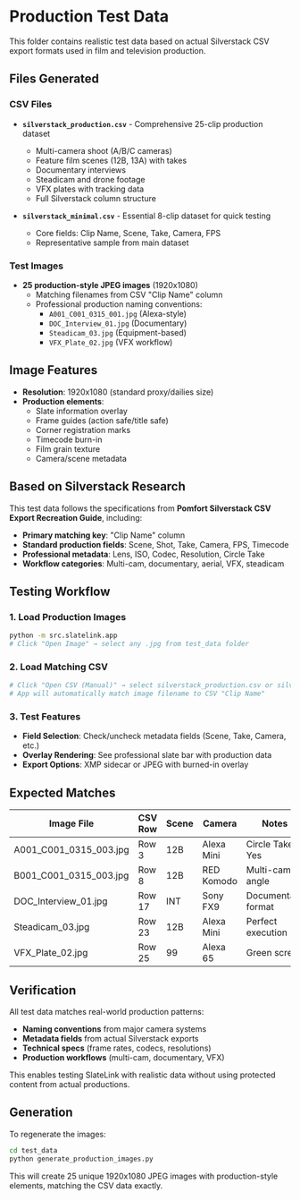 # Production Test Data

This folder contains realistic test data based on actual Silverstack CSV export formats used in film and television production.

## Files Generated

### CSV Files
- **`silverstack_production.csv`** - Comprehensive 25-clip production dataset
  - Multi-camera shoot (A/B/C cameras)  
  - Feature film scenes (12B, 13A) with takes
  - Documentary interviews
  - Steadicam and drone footage
  - VFX plates with tracking data
  - Full Silverstack column structure

- **`silverstack_minimal.csv`** - Essential 8-clip dataset for quick testing
  - Core fields: Clip Name, Scene, Take, Camera, FPS
  - Representative sample from main dataset

### Test Images
- **25 production-style JPEG images** (1920x1080)
  - Matching filenames from CSV "Clip Name" column
  - Professional production naming conventions:
    - `A001_C001_0315_001.jpg` (Alexa-style)
    - `DOC_Interview_01.jpg` (Documentary)
    - `Steadicam_03.jpg` (Equipment-based)
    - `VFX_Plate_02.jpg` (VFX workflow)

## Image Features
- **Resolution**: 1920x1080 (standard proxy/dailies size)
- **Production elements**:
  - Slate information overlay
  - Frame guides (action safe/title safe)
  - Corner registration marks  
  - Timecode burn-in
  - Film grain texture
  - Camera/scene metadata

## Based on Silverstack Research

This test data follows the specifications from **Pomfort Silverstack CSV Export Recreation Guide**, including:

- **Primary matching key**: "Clip Name" column
- **Standard production fields**: Scene, Shot, Take, Camera, FPS, Timecode
- **Professional metadata**: Lens, ISO, Codec, Resolution, Circle Take
- **Workflow categories**: Multi-cam, documentary, aerial, VFX, steadicam

## Testing Workflow

### 1. Load Production Images
```bash
python -m src.slatelink.app
# Click "Open Image" → select any .jpg from test_data folder
```

### 2. Load Matching CSV
```bash
# Click "Open CSV (Manual)" → select silverstack_production.csv or silverstack_minimal.csv
# App will automatically match image filename to CSV "Clip Name"
```

### 3. Test Features
- **Field Selection**: Check/uncheck metadata fields (Scene, Take, Camera, etc.)
- **Overlay Rendering**: See professional slate bar with production data
- **Export Options**: XMP sidecar or JPEG with burned-in overlay

## Expected Matches

| Image File | CSV Row | Scene | Camera | Notes |
|------------|---------|-------|---------|-------|
| A001_C001_0315_003.jpg | Row 3 | 12B | Alexa Mini | Circle Take = Yes |
| B001_C001_0315_003.jpg | Row 8 | 12B | RED Komodo | Multi-cam angle |
| DOC_Interview_01.jpg | Row 17 | INT | Sony FX9 | Documentary format |
| Steadicam_03.jpg | Row 23 | 12B | Alexa Mini | Perfect execution |
| VFX_Plate_02.jpg | Row 25 | 99 | Alexa 65 | Green screen |

## Verification

All test data matches real-world production patterns:
- **Naming conventions** from major camera systems
- **Metadata fields** from actual Silverstack exports  
- **Technical specs** (frame rates, codecs, resolutions)
- **Production workflows** (multi-cam, documentary, VFX)

This enables testing SlateLink with realistic data without using protected content from actual productions.

## Generation

To regenerate the images:
```bash
cd test_data
python generate_production_images.py
```

This will create 25 unique 1920x1080 JPEG images with production-style elements, matching the CSV data exactly.